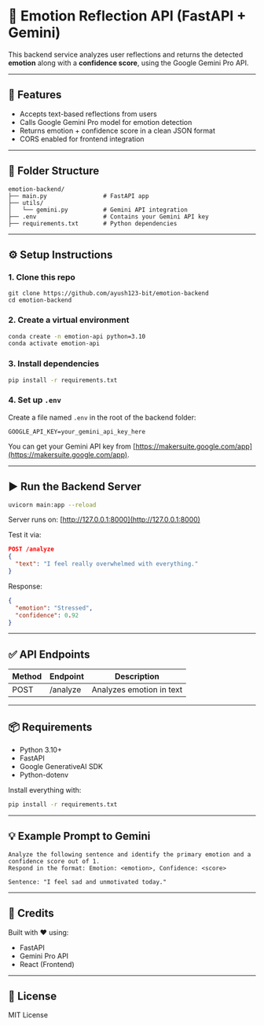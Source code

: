 
# 🧠 Emotion Reflection API (FastAPI + Gemini)

This backend service analyzes user reflections and returns the detected **emotion** along with a **confidence score**, using the Google Gemini Pro API.

---

## 🚀 Features

- Accepts text-based reflections from users
- Calls Google Gemini Pro model for emotion detection
- Returns emotion + confidence score in a clean JSON format
- CORS enabled for frontend integration

---

## 📁 Folder Structure

```
emotion-backend/
├── main.py                # FastAPI app
├── utils/
│   └── gemini.py          # Gemini API integration
├── .env                   # Contains your Gemini API key
├── requirements.txt       # Python dependencies
```

---

## ⚙️ Setup Instructions

### 1. Clone this repo

```
git clone https://github.com/ayush123-bit/emotion-backend
cd emotion-backend
```

### 2. Create a virtual environment

```bash
conda create -n emotion-api python=3.10
conda activate emotion-api
```

### 3. Install dependencies

```bash
pip install -r requirements.txt
```

### 4. Set up `.env`

Create a file named `.env` in the root of the backend folder:

```
GOOGLE_API_KEY=your_gemini_api_key_here
```

You can get your Gemini API key from [https://makersuite.google.com/app](https://makersuite.google.com/app).

---

## ▶️ Run the Backend Server

```bash
uvicorn main:app --reload
```

Server runs on: [http://127.0.0.1:8000](http://127.0.0.1:8000)

Test it via:

```json
POST /analyze
{
  "text": "I feel really overwhelmed with everything."
}
```

Response:
```json
{
  "emotion": "Stressed",
  "confidence": 0.92
}
```

---

## ✅ API Endpoints

| Method | Endpoint  | Description              |
|--------|-----------|--------------------------|
| POST   | /analyze  | Analyzes emotion in text |

---

## 📦 Requirements

- Python 3.10+
- FastAPI
- Google GenerativeAI SDK
- Python-dotenv

Install everything with:

```bash
pip install -r requirements.txt
```

---

## 💡 Example Prompt to Gemini

```
Analyze the following sentence and identify the primary emotion and a confidence score out of 1.
Respond in the format: Emotion: <emotion>, Confidence: <score>

Sentence: "I feel sad and unmotivated today."
```

---

## 🧠 Credits

Built with ❤️ using:
- FastAPI
- Gemini Pro API
- React (Frontend)

---

## 📝 License

MIT License

